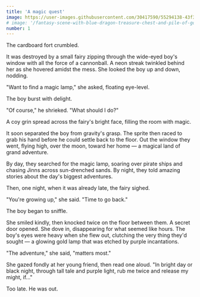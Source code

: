 ```yaml
---
title: 'A magic quest'
image: https://user-images.githubusercontent.com/30417590/55294138-43f3dd80-53cc-11e9-96c2-3c7f2977c24a.jpg
# image: '/fantasy-scene-with-blue-dragon-treasure-chest-and-pile-of-golden-coins-d-illustration-707801968.jpg'
number: 1
---
```


The cardboard fort crumbled.

It was destroyed by a small fairy zipping through the wide-eyed boy's window with all the force of a cannonball. A neon streak twinkled behind her as she hovered amidst the mess. She looked the boy up and down, nodding.

"Want to find a magic lamp," she asked, floating eye-level. 

The boy burst with delight.

"Of course," he shrieked. "What should I do?"

A coy grin spread across the fairy's bright face, filling the room with magic. 

It soon separated the boy from gravity's grasp. The sprite then raced to grab his hand before he could settle back to the floor. Out the window they went, flying high, over the moon, toward her home — a magical land of grand adventure. 

By day, they searched for the magic lamp, soaring over pirate ships and chasing Jinns across sun-drenched sands. By night, they told amazing stories about the day's biggest adventures.

Then, one night, when it was already late, the fairy sighed. 

"You're growing up," she said. "Time to go back." 

The boy began to sniffle.

She smiled kindly, then knocked twice on the floor between them. A secret door opened. She dove in, disappearing for what seemed like hours. The boy's eyes were heavy when she flew out, clutching the very thing they'd sought — a glowing gold lamp that was etched by purple incantations. 

"The adventure," she said, "matters most." 

She gazed fondly at her young friend, then read one aloud. "In bright day or black night, through tall tale and purple light, rub me twice and release my might, if..." 

Too late. He was out.
